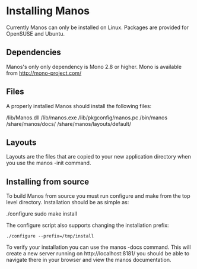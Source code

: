 Installing Manos
================

Currently Manos can only be installed on Linux. Packages are provided for OpenSUSE and Ubuntu.

Dependencies
------------

Manos's only only dependency is Mono 2.8 or higher. Mono is available from http://mono-project.com/


Files
-----

A properly installed Manos should install the following files:

<prefix>/lib/Manos.dll
<prefix>/lib/manos.exe
<prefix>/lib/pkgconfig/manos.pc
<prefix>/bin/manos
<prefix>/share/manos/docs/<documentation files>
<prefix>/share/manos/layouts/default/<the default layout files for new apps>


Layouts
-------

Layouts are the files that are copied to your new application directory when you use the manos -init command.


Installing from source
----------------------

To build Manos from source you must run configure and make from the top level directory. Installation should be as simple as:

   ./configure
   sudo make install

The configure script also supports changing the installation prefix:

    ./configure --prefix=/tmp/install

To verify your installation you can use the manos -docs command.  This will create a new server running on http://localhost:8181/ you should be able to navigate there in your browser and view the manos documentation.

